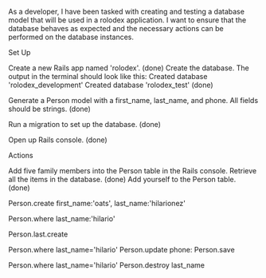 As a developer, I have been tasked with creating and testing a database model that will be used in a rolodex application. I want to ensure that the database behaves as expected and the necessary actions can be performed on the database instances.

Set Up

Create a new Rails app named 'rolodex'. (done)
Create the database. The output in the terminal should look like this:
Created database 'rolodex_development'
Created database 'rolodex_test'
(done)

Generate a Person model with a first_name, last_name, and phone. All fields should be strings. (done)


Run a migration to set up the database. (done)

Open up Rails console. (done)

Actions

Add five family members into the Person table in the Rails console.
Retrieve all the items in the database. (done)
Add yourself to the Person table. (done)

Person.create first_name:'oats', last_name:'hilarionez'

<!-- Retrieve all the entries that have the same last_name as you. -->

 Person.where last_name:'hilario'

<!-- Update the phone number of the last entry in the database. -->
Person.last.create

<!-- Retrieve the first_name of the third Person in the database.

Stretch Challenges -->

<!-- Update all the family members with the same last_name as you, to have the same 
phone number as you. -->

Person.where last_name='hilario'
Person.update phone:
Person.save

<!-- Remove all family members that do not have your last_name. -->
Person.where last_name='hilario'
Person.destroy last_name
